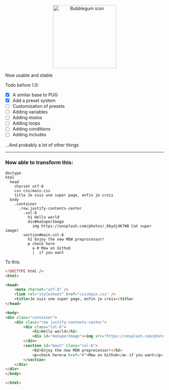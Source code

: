 <p align="center">
  <img width="200" src="https://i.postimg.cc/XJZbJQRp/Logo.png" alt="Bubblegum icon">
</p>

Now usable and stable

Todo before 1.0:
- [x] A similar base to PUG 
- [x] Add a preset system
- [ ] Customization of presets
- [ ] Adding variables
- [ ] Adding mixins
- [ ] Adding loops
- [ ] Adding conditions
- [ ] Adding includes

...And probably a lot of other things

--- 

### Now able to transform this:
```pug
doctype
html
  head
    charset utf-8
    css css/main.css
    title Je suis une super page, enfin je crois
  body
    .container
      .row.justify-contents-center
        .col-6
          h1 Hello world
          div#maSuperImage
            img https://unsplash.com/photos/_Kbydj4K7W8 Cat super image!
        section#main.col-6
          h2 Enjoy the new MEW preprocessor!
          p check here
            a # Mew on Github
            |  if you want
```
To this:

```html
<!DOCTYPE html />
<html>

<head>
    <meta charset="utf-8" />
    <link rel="stylesheet" href="css/main.css" />
    <title>Je suis une super page, enfin je crois</title>
</head>

<body>
<div class="container">
    <div class="row justify-contents-center">
        <div class="col-6">
            <h1>Hello world</h1>
            <div id="maSuperImage"><img src="https://unsplash.com/photos/_Kbydj4K7W8" alt="Cat super image!" /></div>
        </div>
        <section id="main" class="col-6">
            <h2>Enjoy the new MEW preprocessor!</h2>
            <p>check here<a href="#">Mew on Github</a> if you want</p>
        </section>
    </div>
</div>
</body>

</html>
```